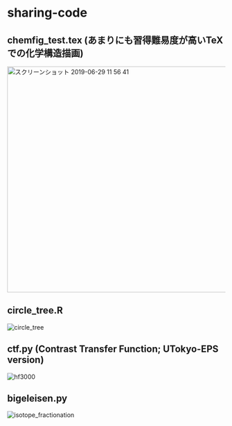 # sharing-code

## chemfig_test.tex (あまりにも習得難易度が高いTeXでの化学構造描画)
<img width="521" alt="スクリーンショット 2019-06-29 11 56 41" src="https://user-images.githubusercontent.com/7247018/60378908-f9364000-9a64-11e9-87fc-7b0536cf034b.png">

## circle_tree.R

![circle_tree](https://user-images.githubusercontent.com/7247018/59890589-93b2d580-940c-11e9-935d-10f804434dc1.png)

## ctf.py (Contrast Transfer Function; UTokyo-EPS version)
![hf3000](https://user-images.githubusercontent.com/7247018/52612225-32ae4a80-2ecc-11e9-919e-8d7ce903dfe4.png)

## bigeleisen.py
![isotope_fractionation](https://user-images.githubusercontent.com/47913809/60667927-ae258e00-9ea5-11e9-99af-62a2d7ed356e.png)
